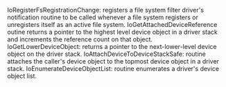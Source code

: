 IoRegisterFsRegistrationChange:  registers a file system filter driver's notification routine to be called whenever a file system registers or unregisters itself as an active file system.
IoGetAttachedDeviceReference outine returns a pointer to the highest level device object in a driver stack and increments the reference count on that object.
IoGetLowerDeviceObject: returns a pointer to the next-lower-level device object on the driver stack.
IoAttachDeviceToDeviceStackSafe: routine attaches the caller's device object to the topmost device object in a driver stack.
IoEnumerateDeviceObjectList: routine enumerates a driver's device object list.